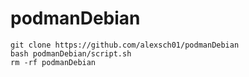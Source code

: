 # podmanDebian

```
git clone https://github.com/alexsch01/podmanDebian
bash podmanDebian/script.sh
rm -rf podmanDebian
```

